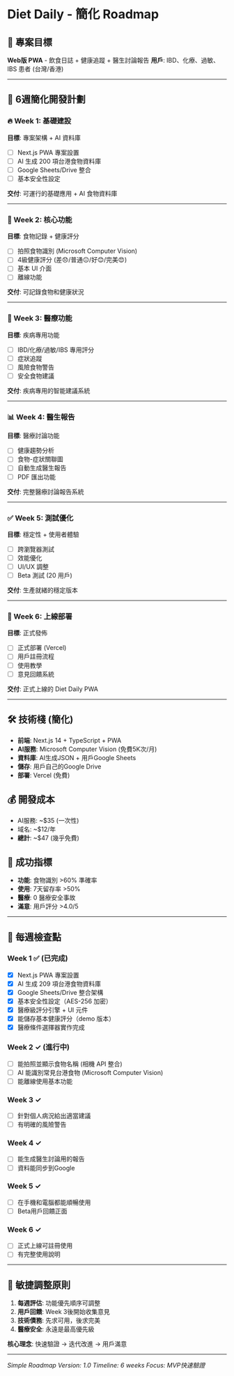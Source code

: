 # Diet Daily - 簡化 Roadmap

## 🎯 專案目標
**Web版 PWA** - 飲食日誌 + 健康追蹤 + 醫生討論報告
**用戶**: IBD、化療、過敏、IBS 患者 (台灣/香港)

---

## 📅 6週簡化開發計劃

### 🔥 Week 1: 基礎建設
**目標**: 專案架構 + AI 資料庫
- [ ] Next.js PWA 專案設置
- [ ] AI 生成 200 項台港食物資料庫
- [ ] Google Sheets/Drive 整合
- [ ] 基本安全性設定

**交付**: 可運行的基礎應用 + AI 食物資料庫

---

### 📱 Week 2: 核心功能
**目標**: 食物記錄 + 健康評分
- [ ] 拍照食物識別 (Microsoft Computer Vision)
- [ ] 4級健康評分 (差😞/普通😐/好😊/完美😍)
- [ ] 基本 UI 介面
- [ ] 離線功能

**交付**: 可記錄食物和健康狀況

---

### 🏥 Week 3: 醫療功能
**目標**: 疾病專用功能
- [ ] IBD/化療/過敏/IBS 專用評分
- [ ] 症狀追蹤
- [ ] 風險食物警告
- [ ] 安全食物建議

**交付**: 疾病專用的智能建議系統

---

### 📊 Week 4: 醫生報告
**目標**: 醫療討論功能
- [ ] 健康趨勢分析
- [ ] 食物-症狀關聯圖
- [ ] 自動生成醫生報告
- [ ] PDF 匯出功能

**交付**: 完整醫療討論報告系統

---

### ✅ Week 5: 測試優化
**目標**: 穩定性 + 使用者體驗
- [ ] 跨瀏覽器測試
- [ ] 效能優化
- [ ] UI/UX 調整
- [ ] Beta 測試 (20 用戶)

**交付**: 生產就緒的穩定版本

---

### 🚀 Week 6: 上線部署
**目標**: 正式發佈
- [ ] 正式部署 (Vercel)
- [ ] 用戶註冊流程
- [ ] 使用教學
- [ ] 意見回饋系統

**交付**: 正式上線的 Diet Daily PWA

---

## 🛠️ 技術棧 (簡化)
- **前端**: Next.js 14 + TypeScript + PWA
- **AI服務**: Microsoft Computer Vision (免費5K次/月)
- **資料庫**: AI生成JSON + 用戶Google Sheets
- **儲存**: 用戶自己的Google Drive
- **部署**: Vercel (免費)

## 💰 開發成本
- AI服務: ~$35 (一次性)
- 域名: ~$12/年
- **總計**: ~$47 (幾乎免費)

## 🎯 成功指標
- **功能**: 食物識別 >60% 準確率
- **使用**: 7天留存率 >50%
- **醫療**: 0 醫療安全事故
- **滿意**: 用戶評分 >4.0/5

---

## 🚨 每週檢查點

### Week 1 ✅ (已完成)
- [x] Next.js PWA 專案設置
- [x] AI 生成 209 項台港食物資料庫
- [x] Google Sheets/Drive 整合架構
- [x] 基本安全性設定（AES-256 加密）
- [x] 醫療級評分引擎 + UI 元件
- [x] 能儲存基本健康評分（demo 版本）
- [x] 醫療條件選擇器實作完成

### Week 2 ✓ (進行中)
- [ ] 能拍照並顯示食物名稱 (相機 API 整合)
- [ ] AI 能識別常見台港食物 (Microsoft Computer Vision)
- [ ] 能離線使用基本功能

### Week 3 ✓
- [ ] 針對個人病況給出適當建議
- [ ] 有明確的風險警告

### Week 4 ✓
- [ ] 能生成醫生討論用的報告
- [ ] 資料能同步到Google

### Week 5 ✓
- [ ] 在手機和電腦都能順暢使用
- [ ] Beta用戶回饋正面

### Week 6 ✓
- [ ] 正式上線可註冊使用
- [ ] 有完整使用說明

---

## 🔄 敏捷調整原則
1. **每週評估**: 功能優先順序可調整
2. **用戶回饋**: Week 3後開始收集意見
3. **技術債務**: 先求可用，後求完美
4. **醫療安全**: 永遠是最高優先級

**核心理念**: 快速驗證 → 迭代改進 → 用戶滿意

---

*Simple Roadmap Version: 1.0*
*Timeline: 6 weeks*
*Focus: MVP快速驗證*